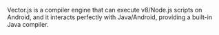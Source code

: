 Vector.js is a compiler engine that can execute v8/Node.js scripts on Android, and it interacts perfectly with Java/Android, providing a built-in Java compiler.
